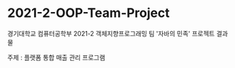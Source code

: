 # 2021-2-OOP-Team-Project
경기대학교 컴퓨터공학부 2021-2 객체지향프로그래밍
팀 '자바의 민족' 프로젝트 결과물

주제 : 플랫폼 통합 매출 관리 프로그램
